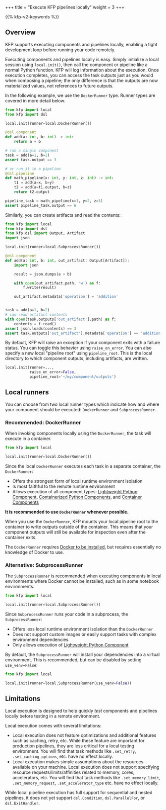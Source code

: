 +++
title = "Execute KFP pipelines locally"
weight = 3
+++

{{% kfp-v2-keywords %}}

## Overview
KFP supports executing components and pipelines locally, enabling a tight development loop before running your code remotely.

Executing components and pipelines locally is easy. Simply initialize a local session using `local.init()`, then call the component or pipeline like a normal Python function. KFP will log information about the execution. Once execution completes, you can access the task outputs just as you would when composing a pipeline; the only difference is that the outputs are now materialized values, not references to future outputs.

In the following example, we use the `DockerRunner` type. Runner types are covered in more detail below.

```python
from kfp import local
from kfp import dsl

local.init(runner=local.DockerRunner())

@dsl.component
def add(a: int, b: int) -> int:
    return a + b

# run a single component
task = add(a=1, b=2)
assert task.output == 3

# or run it in a pipeline
@dsl.pipeline
def math_pipeline(x: int, y: int, z: int) -> int:
    t1 = add(a=x, b=y)
    t2 = add(a=t1.output, b=z)
    return t2.output

pipeline_task = math_pipeline(x=1, y=2, z=3)
assert pipeline_task.output == 6
```

Similarly, you can create artifacts and read the contents:
```python
from kfp import local
from kfp import dsl
from kfp.dsl import Output, Artifact
import json

local.init(runner=local.SubprocessRunner())

@dsl.component
def add(a: int, b: int, out_artifact: Output[Artifact]):
    import json

    result = json.dumps(a + b)

    with open(out_artifact.path, 'w') as f:
        f.write(result)

    out_artifact.metadata['operation'] = 'addition'


task = add(a=1, b=2)
# can read artifact contents
with open(task.outputs['out_artifact'].path) as f:
    contents = f.read()
assert json.loads(contents) == 3
assert task.outputs['out_artifact'].metadata['operation'] == 'addition'
```

By default, KFP will raise an exception if your component exits with a failure status. You can toggle this behavior using `raise_on_error`. You can also specify a new local "pipeline root" using `pipeline_root`. This is the local directory to which component outputs, including artifacts, are written.

```python
local.init(runner=...,
           raise_on_error=False,
           pipeline_root='~/my/component/outputs')
```

## Local runners

You can choose from two local runner types which indicate how and where your component should be executed: `DockerRunner` and `SubprocessRunner`.

### Recommended: DockerRunner

When invoking components locally using the `DockerRunner`, the task will execute in a container.

```python
from kfp import local

local.init(runner=local.DockerRunner())
```

Since the local `DockerRunner` executes each task in a separate container, the `DockerRunner`:
- Offers the strongest form of local runtime environment isolation
- Is most faithful to the remote runtime environment
- Allows execution of all component types: [Lightweight Python Component][lightweight-python-component], [Containerized Python Components][containerized-python-components], and [Container Components][container-components]

**It is recommended to use `DockerRunner` whenever possible.**

When you use the `DockerRunner`, KFP mounts your local pipeline root to the container to write outputs outside of the container. This means that your component outputs will still be available for inspection even after the container exits.

The `DockerRunner` requires [Docker to be installed](https://docs.docker.com/engine/install/), but requires essentially no knowledge of Docker to use.

### Alternative: SubprocessRunner

The `SubprocessRunner` is recommended when executing components in local environments where Docker cannot be installed, such as in some notebook environments.

```python
from kfp import local

local.init(runner=local.SubprocessRunner())
```

Since `SubprocessRunner` runs your code in a subprocess, the `SubprocessRunner`:
- Offers less local runtime environment isolation than the `DockerRunner`
- Does not support custom images or easily support tasks with complex environment dependencies
- Only allows execution of [Lightweight Python Component][lightweight-python-component]

By default, the `SubprocessRunner` will install your dependencies into a virtual environment. This is recommended, but can be disabled by setting `use_venv=False`:

```python
from kfp import local

local.init(runner=local.SubprocessRunner(use_venv=False))
```

## Limitations
Local execution is designed to help quickly *test* components and pipelines locally before testing in a remote environment.

Local execution comes with several limitations:
- Local execution does not feature optimizations and additional features such as caching, retry, etc. While these feature are important for production pipelines, they are less critical for a local testing environment. You will find that task methods like `.set_retry`, `.set_caching_options`, etc. have no effect locally.
- Local execution makes simple assumptions about the resources available on your machine. Local execution does not support specifying resource requests/limits/affinities related to memory, cores, accelerators, etc. You will find that task methods like `.set_memory_limit`, `.set_memory_request`, `.set_accelerator_type` etc. have no effect locally.

While local pipeline execution has full support for sequential and nested pipelines, it does not yet support `dsl.Condition`, `dsl.ParallelFor`, or `dsl.ExitHandler`.


[lightweight-python-component]: /docs/components/pipelines/how-to/create-components/lightweight-python-components/
[containerized-python-components]: /docs/components/pipelines/how-to/create-components/containerized-python-components
[container-components]: /docs/components/pipelines/how-to/create-components/container-components



